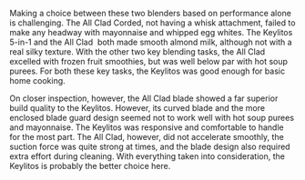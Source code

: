 Making a choice between these two blenders based on performance alone is challenging. The All Clad Corded, not having a whisk attachment, failed to make any headway with mayonnaise and whipped egg whites. The Keylitos 5-in-1 and the All Clad  both made smooth almond milk, although not with a real silky texture. With the other two key blending tasks, the All Clad excelled with frozen fruit smoothies, but was well below par with hot soup purees. For both these key tasks, the Keylitos was good enough for basic home cooking. 

On closer inspection, however, the All Clad blade showed a far superior build quality to the Keylitos. However, its curved blade and the more enclosed blade guard design seemed not to work well with hot soup purees and mayonnaise. The Keylitos was responsive and comfortable to handle for the most part. The All Clad, however, did not accelerate smoothly, the suction force was quite strong at times, and the blade design also required extra effort during cleaning. With everything taken into consideration, the Keylitos is probably the better choice here.